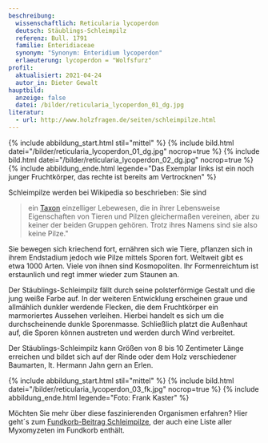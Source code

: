 ```yaml
---
beschreibung:
  wissenschaftlich: Reticularia lycoperdon
  deutsch: Stäublings-Schleimpilz
  referenz: Bull. 1791
  familie: Enteridiaceae
  synonym: "Synonym: Enteridium lycoperdon"
  erlaeuterung: lycoperdon = "Wolfsfurz"
profil:
  aktualisiert: 2021-04-24
  autor_in: Dieter Gewalt
hauptbild:
  anzeige: false
  datei: /bilder/reticularia_lycoperdon_01_dg.jpg
literatur:
  - url: http://www.holzfragen.de/seiten/schleimpilze.html
---
```

{% include abbildung_start.html stil="mittel" %}
{% include bild.html datei="/bilder/reticularia_lycoperdon_01_dg.jpg" nocrop=true %}
{% include bild.html datei="/bilder/reticularia_lycoperdon_02_dg.jpg" nocrop=true %}
{% include abbildung_ende.html legende="Das Exemplar links ist ein noch junger Fruchtkörper, das rechte ist bereits am Vertrocknen" %}

Schleimpilze werden bei Wikipedia so beschrieben: Sie sind 

> ein [Taxon](Taxon "Glossar") einzelliger Lebewesen, die in ihrer Lebensweise Eigenschaften von Tieren und Pilzen gleichermaßen vereinen, aber zu keiner der beiden Gruppen gehören. Trotz ihres Namens sind sie also keine Pilze."

Sie bewegen sich kriechend fort, ernähren sich wie Tiere, pflanzen sich in ihrem Endstadium jedoch wie Pilze mittels Sporen fort. Weltweit gibt es etwa 1000 Arten. Viele von ihnen sind Kosmopoliten. Ihr Formenreichtum ist erstaunlich und regt immer wieder zum Staunen an.

Der Stäublings-Schleimpilz fällt durch seine polsterförmige Gestalt und die jung weiße Farbe auf. In der weiteren Entwicklung erscheinen graue und allmählich dunkler werdende Flecken, die dem Fruchtkörper ein marmoriertes Aussehen verleihen. Hierbei handelt es sich um die durchscheinende dunkle Sporenmasse. Schließlich platzt die Außenhaut auf, die Sporen können austreten und werden durch Wind verbreitet.

Der Stäublings-Schleimpilz kann Größen von 8 bis 10 Zentimeter Länge erreichen und bildet sich auf der Rinde oder dem Holz verschiedener Baumarten, lt. Hermann Jahn gern an Erlen.

{% include abbildung_start.html stil="mittel" %}
{% include bild.html datei="/bilder/reticularia_lycoperdon_03_fk.jpg" nocrop=true %}
{% include abbildung_ende.html legende="Foto: Frank Kaster" %}

Möchten Sie mehr über diese faszinierenden Organismen erfahren? Hier geht´s zum [Fundkorb-Beitrag Schleimpilze](/verwandt/schleimpilze-myxomyzeten), der auch eine Liste aller Myxomyzeten im Fundkorb enthält.